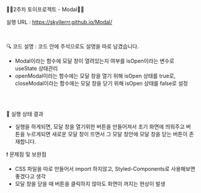 👨‍💻2주차 토이프로젝트 - Modal👨‍💻

실행 URL : https://skyllerrr.github.io/Modal/

<br>

🔍 코드 설명 : 코드 안에 주석으로도 설명을 따로 남겼습니다.
<br>

* Modal이라는 함수에 모달 창이 열려있는지 여부를 isOpen이라는 변수로 useState 상태관리 <br>
* openModal이라는 함수에는 모달 창을 열기 위해 isOpen 상태를 true로, closeModal이라는 함수에는 모달 창을 닫기 위해 isOpen 상태를 false로 설정

<br>
<br>

📖 실행 상태 결과 
* 실행을 하게되면, 모달 창을 열기위한 버튼을 만들어져서 초기 화면에 띄워주고 버튼을 누르게되면 새로운 모달 창이 뜨면서 그 모달 창안에 모달 창을 닫는 버튼이 존재합니다.

❗ 문제점 및 보완점
* CSS 파일을 따로 만들어서 import 하지않고, Styled-Components로 사용해보면 좋겠다고 생각 <br>
* 모달 창을 닫을 때 버튼을 클릭하지 않아도 화면이 꺼지는 현상이 발생

